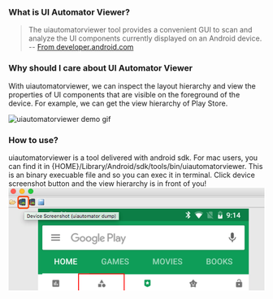 ### What is UI Automator Viewer?
> The uiautomatorviewer tool provides a convenient GUI to scan and analyze the UI components currently displayed on an Android device.     -- [From developer.android.com](https://developer.android.com/training/testing/ui-automator#ui-automator-viewer)


### Why should I care about UI Automator Viewer
With uiautomatorviewer, we can inspect the layout hierarchy and view the properties of UI components that are visible on the foreground of the device. For example, we can get the view hierarchy of Play Store.

![uiautomatorviewer demo gif](../../../assets/gif/ui-automator-demo.gif)

### How to use?
uiautomatorviewer is a tool delivered with android sdk. For mac users, you can find it in {HOME}/Library/Android/sdk/tools/bin/uiautomatorviewer. This is an binary execuable file and so you can exec it in terminal. Click device screenshot button and the view hierarchy is in front of you!
![device screenshot button](../../../assets/img/20180528-device-screenshot.png)
